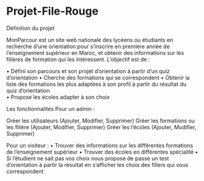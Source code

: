 ﻿# Projet-File-Rouge

Définition du projet

MonParcour est un site web nationale des lycéens ou étudiants en recherche d’une orientation pour s’inscrire en première année de l’enseignement supérieur en Maroc, et obtenir des informations sur les filières de formation qui les intéressent. L’objectif est de :

•    Défini son parcours et son projet d’orientation à partir d’un quiz d’orientation 
•    Cherche des formations qui se correspondent
•    Obtenir la liste des formations les plus adaptées à son profil à partir du résultat du quiz d’orientation  
•    Propose les écoles adapter à son choix 

Les fonctionnalités
Pour un admin :

Gréer les utilisateurs (Ajouter, Modifier, Supprimer)
Gréer les formations ou les filière (Ajouter, Modifier, Supprimer)
Gréer les l’écoles (Ajouter, Modifier, Supprimer)

Pour un visiteur :
•    Trouver des informations sur les différentes formations de l’enseignement supérieur 
•    Trouver des écoles en différentes spécialité
•  Si l’étudient ne sait pas vos choix   nous propose de passe un test d’orientation à partir la résultat en s’afficher les choix des fillers qui vous correspondent 

